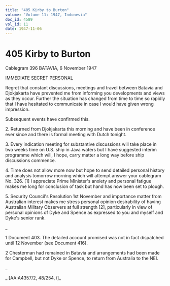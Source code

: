 ```yaml
---
title: "405 Kirby to Burton"
volume: "Volume 11: 1947, Indonesia"
doc_id: 4589
vol_id: 11
date: 1947-11-06
---
```


# 405 Kirby to Burton

Cablegram 396 BATAVIA, 6 November 1947

IMMEDIATE SECRET PERSONAL

Regret that constant discussions, meetings and travel between Batavia and Djokjakarta have prevented me from informing you developments and views as they occur. Further the situation has changed from time to time so rapidly that I have hesitated to communicate in case I would have given wrong impression.

Subsequent events have confirmed this.

2\. Returned from Djokjakarta this morning and have been in conference ever since and there is formal meeting with Dutch tonight.

3\. Every indication meeting for substantive discussions will take place in two weeks time on U.S. ship in Java waters but I have suggested interim programme which will, I hope, carry matter a long way before ship discussions commence.

4\. Time does not allow more now but hope to send detailed personal history and analysis tomorrow morning which will attempt answer your cablegram No. 326. [1] I appreciate Prime Minister's anxiety and personal fatigue makes me long for conclusion of task but hand has now been set to plough.

5\. Security Council's Resolution 1st November and importance matter from Australian interest makes me stress personal opinion desirability of having Australian Military Observers at full strength [2], particularly in view of personal opinions of Dyke and Spence as expressed to you and myself and Dyke's senior rank.

_

1 Document 403. The detailed account promised was not in fact dispatched until 12 November (see Document 416).

2 Chesterman had remained in Batavia and arrangements had been made for Campbell, but not Dyke or Spence, to return from Australia to the NEI.

_

_ [AA:A4357/2, 48/254, i]_
